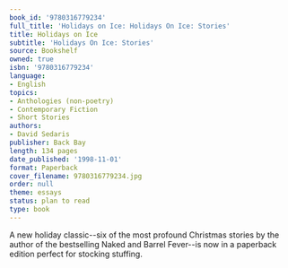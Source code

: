 ```yaml
---
book_id: '9780316779234'
full_title: 'Holidays on Ice: Holidays On Ice: Stories'
title: Holidays on Ice
subtitle: 'Holidays On Ice: Stories'
source: Bookshelf
owned: true
isbn: '9780316779234'
language:
- English
topics:
- Anthologies (non-poetry)
- Contemporary Fiction
- Short Stories
authors:
- David Sedaris
publisher: Back Bay
length: 134 pages
date_published: '1998-11-01'
format: Paperback
cover_filename: 9780316779234.jpg
order: null
theme: essays
status: plan to read
type: book
---
```

A new holiday classic--six of the most profound Christmas stories by the author of the bestselling Naked and Barrel Fever--is now in a paperback edition perfect for stocking stuffing.
